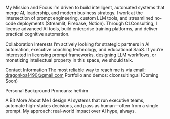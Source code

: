 My Mission and Focus
I’m driven to build intelligent, automated systems that merge AI, leadership, and modern business strategy. I work at the intersection of prompt engineering, custom LLM tools, and streamlined no-code deployments (Streamlit, Firebase, Notion). Through CLConsulting, I license advanced AI tools, build enterprise training platforms, and deliver practical cognitive automation.

Collaboration Interests
I’m actively looking for strategic partners in AI automation, executive coaching technology, and educational SaaS. If you’re interested in licensing prompt frameworks, designing LLM workflows, or monetizing intellectual property in this space, we should talk.

Contact Information
The most reliable way to reach me is via email: dragonkoa1490@gmail.com
Portfolio and demos: clconsulting.ai (Coming Soon)

Personal Background
Pronouns: he/him

A Bit More About Me
I design AI systems that run executive teams, automate high-stakes decisions, and pass as human—often from a single prompt. My approach: real-world impact over AI hype, always.
